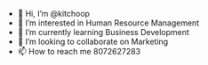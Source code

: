 - 👋 Hi, I’m @kitchoop
- 👀 I’m interested in Human Resource Management
- 🌱 I’m currently learning Business Development
- 💞️ I’m looking to collaborate on Marketing
- 📫 How to reach me 8072627283

<!---
kitchoop/kitchoop is a ✨ special ✨ repository because its `README.md` (this file) appears on your GitHub profile.
You can click the Preview link to take a look at your changes.
--->
